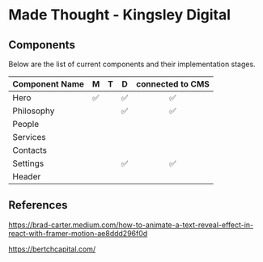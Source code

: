 # Made Thought - Kingsley Digital

## Components

Below are the list of current components and their implementation stages.

| Component Name |  M  |  T  |  D  | connected to CMS |
| -------------- | :-: | :-: | :-: | :--------------: |
| Hero           | ✅  |     | ✅  |        ✅        |
| Philosophy     |     |     | ✅  |        ✅        |
| People         |     |     |     |                  |
| Services       |     |     |     |                  |
| Contacts       |     |     |     |                  |
| Settings       |     |     | ✅  |        ✅        |
| Header         |     |     |     |                  |

## References

https://brad-carter.medium.com/how-to-animate-a-text-reveal-effect-in-react-with-framer-motion-ae8ddd296f0d

https://bertchcapital.com/
